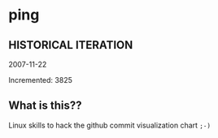 # ping

## HISTORICAL ITERATION
2007-11-22

Incremented: 3825

## What is this?? 
Linux skills to hack the github commit visualization chart `;-)`
